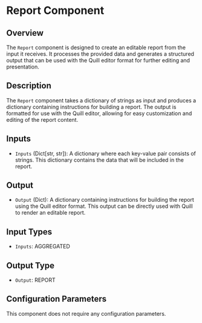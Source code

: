 # Report Component

## Overview

The `Report` component is designed to create an editable report from the input it receives. It processes the provided data and generates a structured output that can be used with the Quill editor format for further editing and presentation.

## Description

The `Report` component takes a dictionary of strings as input and produces a dictionary containing instructions for building a report. The output is formatted for use with the Quill editor, allowing for easy customization and editing of the report content.

## Inputs

- `Inputs` (Dict[str, str]): A dictionary where each key-value pair consists of strings. This dictionary contains the data that will be included in the report.

## Output

- `Output` (Dict): A dictionary containing instructions for building the report using the Quill editor format. This output can be directly used with Quill to render an editable report.

## Input Types

- `Inputs`: AGGREGATED

## Output Type

- `Output`: REPORT

## Configuration Parameters

This component does not require any configuration parameters.